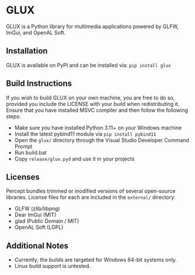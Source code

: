 # GLUX
GLUX is a Python library for multimedia applications powered by GLFW, ImGui, and OpenAL Soft.

## Installation
GLUX is available on PyPI and can be installed via: `pip install glux`

## Build Instructions
If you wish to build GLUX on your own machine, you are free to do so, provided you include the LICENSE with your build when redistributing it.<br>
Ensure that you have installed MSVC compiler and then follow the following steps:
- Make sure you have installed Python 3.11+ on your Windows machine
- Install the latest pybind11 module via `pip install pybind11`
- Open the `glux/` directory through the Visual Studio Developer Command Prompt
- Run build.bat
- Copy `release/glux.pyd` and use it in your projects

## Licenses
Percept bundles trimmed or modified versions of several open-source libraries. License files for each are included in the `external/` directory:

- GLFW (zlib/libpng)
- Dear ImGui (MIT)
- glad (Public Domain / MIT)
- OpenAL Soft (LGPL)

## Additional Notes
- Currently, the builds are targeted for Windows 64-bit systems only.
- Linux build support is untested.